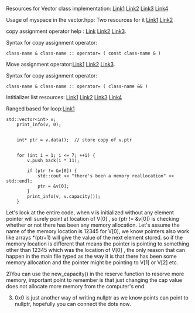 Resources for Vector class implementation: 
[Link1](https://stackoverflow.com/questions/5159061/implementation-of-vector-in-c)
[Link2](https://www.geeksforgeeks.org/how-to-implement-our-own-vector-class-in-c/)
[Link3](https://www.journaldev.com/56360/vector-class-in-cpp)
[Link4](https://www.cs.odu.edu/~zeil/cs361/sum18/Public/vectorImpl/index.html)

Usage of myspace in the vector.hpp: Two resources for it [Link1](https://docs.microsoft.com/en-us/cpp/cpp/namespaces-cpp?view=msvc-170#:~:text=A%20namespace%20is%20a%20declarative,code%20base%20includes%20multiple%20libraries.) [Link2](https://www.geeksforgeeks.org/namespace-in-c/) 

copy assignment operator help : [Link](https://en.cppreference.com/w/cpp/language/copy_assignment) [Link2](https://www.ibm.com/docs/en/zos/2.1.0?topic=only-copy-assignment-operators) [Link3](https://www.geeksforgeeks.org/copy-constructor-vs-assignment-operator-in-c/).  

Syntax for copy assignment operator:
```
class-name & class-name :: operator= ( const class-name & )
```

Move assignment operator:[Link1](https://docs.microsoft.com/en-us/cpp/cpp/move-constructors-and-move-assignment-operators-cpp?view=msvc-170) [Link2](https://en.cppreference.com/w/cpp/language/move_assignment) [Link3](https://www.learncpp.com/cpp-tutorial/move-constructors-and-move-assignment/).  

Syntax for copy assignment operator:
```
class-name & class-name :: operator= ( class-name && )
```

Intitializer list resources: [Link1](https://en.cppreference.com/w/cpp/utility/initializer_list) [Link2](https://www.cplusplus.com/reference/initializer_list/initializer_list/) [Link3](https://www.learncpp.com/cpp-tutorial/stdinitializer_list/) [Link4](https://docs.microsoft.com/en-us/cpp/standard-library/initializer-list-class?view=msvc-170)

Ranged based for loop:[Link1](https://en.cppreference.com/w/cpp/language/range-for)
```
std::vector<int> v;
    print_info(v, 0);


    int* ptr = v.data();  // store copy of v.ptr


    for (int i = 1; i <= 7; ++i) {
        v.push_back(i * 11);

        if (ptr != &v[0]) {
            std::cout << "there's been a memory reallocation" << std::endl;
            ptr = &v[0];
        }
        print_info(v, v.capacity());
    }
```

Let's look at the entire code, when v is initialized without any element pointer will surely point at location of V[0] , so (ptr != &v[0])  is checking whether or not there has been any memory allocation. Let's assume the name of the memory location is 12345 for V[0], we know pointers also work like arrays *(ptr+1) will give the value of the next element stored. so if the memory location is different that means the pointer is pointing to something other than 12345 which was the location of V[0] , the only reason that can happen in the main file typed as the way it is that there has been some memory allocation and the pointer might be pointing to V[1] or V[2] etc. 

2)You can use the new_capacity() in the reserve function to reserve more memory, important point to remember is that just changing the cap value does not allocate more memory from the computer's end.  

3) 0x0 is just another way of writing nullptr as we know points can point to nullptr, hopefully you can connect the dots now. 
